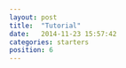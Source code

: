 ```yaml
---
layout: post
title:  "Tutorial"
date:   2014-11-23 15:57:42
categories: starters
position: 6
---
```


